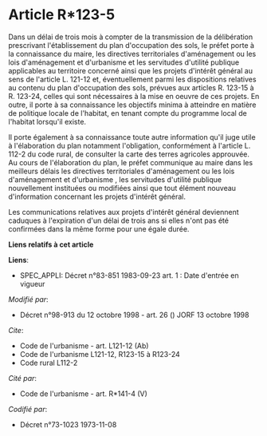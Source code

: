 # Article R*123-5

Dans un délai de trois mois à compter de la transmission de la délibération prescrivant l'établissement du plan d'occupation
des sols, le préfet porte à la connaissance du maire, les directives territoriales d'aménagement ou les lois d'aménagement et
d'urbanisme et les servitudes d'utilité publique applicables au territoire concerné ainsi que les projets d'intérêt général
au sens de l'article L. 121-12 et, éventuellement parmi les dispositions relatives au contenu du plan d'occupation des sols,
prévues aux articles R. 123-15 à R. 123-24, celles qui sont nécessaires à la mise en oeuvre de ces projets. En outre, il
porte à sa connaissance les objectifs minima à atteindre en matière de politique locale de l'habitat, en tenant compte du
programme local de l'habitat lorsqu'il existe.

Il porte également à sa connaissance toute autre information qu'il juge utile à l'élaboration du plan notamment l'obligation,
conformément à l'article L. 112-2 du code rural, de consulter la carte des terres agricoles approuvée. Au cours de
l'élaboration du plan, le préfet communique au maire dans les meilleurs délais les directives territoriales d'aménagement ou
les lois d'aménagement et d'urbanisme , les servitudes d'utilité publique nouvellement instituées ou modifiées ainsi que tout
élément nouveau d'information concernant les projets d'intérêt général.

Les communications relatives aux projets d'intérêt général deviennent caduques à l'expiration d'un délai de trois ans si
elles n'ont pas été confirmées dans la même forme pour une égale durée.

**Liens relatifs à cet article**

**Liens**:

  - SPEC_APPLI: Décret n°83-851 1983-09-23 art. 1 : Date d'entrée en vigueur

_Modifié par_:

  - Décret n°98-913 du 12 octobre 1998 - art. 26 () JORF 13 octobre 1998

_Cite_:

  - Code de l'urbanisme - art. L121-12 (Ab)
  - Code de l'urbanisme L121-12, R123-15 à R123-24
  - Code rural L112-2

_Cité par_:

  - Code de l'urbanisme - art. R*141-4 (V)

_Codifié par_:

  - Décret n°73-1023 1973-11-08

